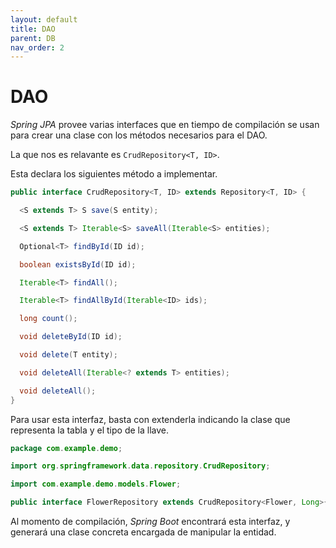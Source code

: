 ```yaml
---
layout: default
title: DAO
parent: DB
nav_order: 2
---
```


# DAO

_Spring JPA_ provee varias interfaces que en tiempo de compilación se usan para
crear una clase con los métodos necesarios para el DAO.

La que nos es relavante es `CrudRepository<T, ID>`.

Esta declara los siguientes método a implementar.

```java
public interface CrudRepository<T, ID> extends Repository<T, ID> {

  <S extends T> S save(S entity);

  <S extends T> Iterable<S> saveAll(Iterable<S> entities);

  Optional<T> findById(ID id);

  boolean existsById(ID id);

  Iterable<T> findAll();

  Iterable<T> findAllById(Iterable<ID> ids);

  long count();

  void deleteById(ID id);

  void delete(T entity);

  void deleteAll(Iterable<? extends T> entities);

  void deleteAll();
}
```

Para usar esta interfaz, basta con extenderla indicando la clase que representa
la tabla y el tipo de la llave.

```java
package com.example.demo;

import org.springframework.data.repository.CrudRepository;

import com.example.demo.models.Flower;

public interface FlowerRepository extends CrudRepository<Flower, Long>{}
```

Al momento de compilación, _Spring Boot_ encontrará esta interfaz, y generará
una clase concreta encargada de manipular la entidad.

